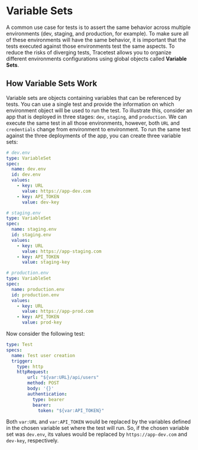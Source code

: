 # Variable Sets

A common use case for tests is to assert the same behavior across multiple environments (dev, staging, and production, for example). To make sure all of these environments will have the same behavior, it is important that the tests executed against those environments test the same aspects. To reduce the risks of diverging tests, Tracetest allows you to organize different environments configurations using global objects called **Variable Sets**.

## How Variable Sets Work

Variable sets are objects containing variables that can be referenced by tests. You can use a single test and provide the information on which environment object will be used to run the test. To illustrate this, consider an app that is deployed in three stages: `dev`, `staging`, and `production`. We can execute the same test in all those environments, however, both `URL` and `credentials` change from environment to environment. To run the same test against the three deployments of the app, you can create three variable sets:

```yaml
# dev.env
type: VariableSet
spec:
  name: dev.env
  id: dev.env
  values:
    - key: URL
      value: https://app-dev.com
    - key: API_TOKEN
      value: dev-key
```

```yaml
# staging.env
type: VariableSet
spec:
  name: staging.env
  id: staging.env
  values:
    - key: URL
      value: https://app-staging.com
    - key: API_TOKEN
      value: staging-key
```

```yaml
# production.env
type: VariableSet
spec:
  name: production.env
  id: production.env
  values:
    - key: URL
      value: https://app-prod.com
    - key: API_TOKEN
      value: prod-key
```

Now consider the following test:

```yaml
type: Test
specs:
  name: Test user creation
  trigger:
    type: http
    httpRequest:
        url: "${var:URL}/api/users"
        method: POST
        body: '{}'
        authentication:
          type: bearer
          bearer:
            token: "${var:API_TOKEN}"
```

Both `var:URL` and `var:API_TOKEN` would be replaced by the variables defined in the chosen variable set where the test will run. So, if the chosen variable set was `dev.env`, its values would be replaced by `https://app-dev.com` and `dev-key`, respectively.

